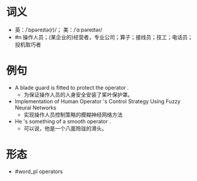 # 词义
- 英：/ˈɒpəreɪtə(r)/； 美：/ˈɑːpəreɪtər/
- #n 操作人员；(某企业的)经营者，专业公司；算子；接线员；技工；电话员；投机取巧者
# 例句
- A blade guard is fitted to protect the operator .
	- 为保证操作人员的人身安全安装了桨叶保护罩。
- Implementation of Human Operator 's Control Strategy Using Fuzzy Neural Networks
	- 实现操作人员控制策略的模糊神经网络方法
- He 's something of a smooth operator .
	- 可以说，他是一个八面玲珑的滑头。
# 形态
- #word_pl operators
